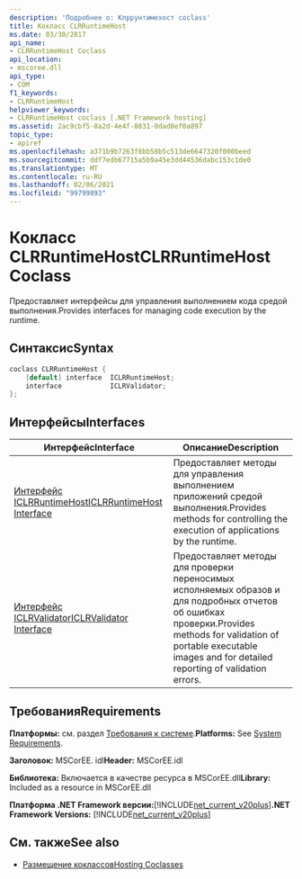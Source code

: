 ```yaml
---
description: 'Подробнее о: Клррунтимехост coclass'
title: Кокласс CLRRuntimeHost
ms.date: 03/30/2017
api_name:
- CLRRuntimeHost Coclass
api_location:
- mscoree.dll
api_type:
- COM
f1_keywords:
- CLRRuntimeHost
helpviewer_keywords:
- CLRRuntimeHost coclass [.NET Framework hosting]
ms.assetid: 2ac9cbf5-8a2d-4e4f-8831-0dad8ef0a897
topic_type:
- apiref
ms.openlocfilehash: a371b9b7263f8bb58b5c513de6647320f000beed
ms.sourcegitcommit: ddf7edb67715a5b9a45e3dd44536dabc153c1de0
ms.translationtype: MT
ms.contentlocale: ru-RU
ms.lasthandoff: 02/06/2021
ms.locfileid: "99799893"
---
```

# <a name="clrruntimehost-coclass"></a><span data-ttu-id="c0344-103">Кокласс CLRRuntimeHost</span><span class="sxs-lookup"><span data-stu-id="c0344-103">CLRRuntimeHost Coclass</span></span>

<span data-ttu-id="c0344-104">Предоставляет интерфейсы для управления выполнением кода средой выполнения.</span><span class="sxs-lookup"><span data-stu-id="c0344-104">Provides interfaces for managing code execution by the runtime.</span></span>  
  
## <a name="syntax"></a><span data-ttu-id="c0344-105">Синтаксис</span><span class="sxs-lookup"><span data-stu-id="c0344-105">Syntax</span></span>  
  
```cpp  
coclass CLRRuntimeHost {  
    [default] interface  ICLRRuntimeHost;  
    interface            ICLRValidator;  
};  
```  
  
## <a name="interfaces"></a><span data-ttu-id="c0344-106">Интерфейсы</span><span class="sxs-lookup"><span data-stu-id="c0344-106">Interfaces</span></span>  
  
|<span data-ttu-id="c0344-107">Интерфейс</span><span class="sxs-lookup"><span data-stu-id="c0344-107">Interface</span></span>|<span data-ttu-id="c0344-108">Описание</span><span class="sxs-lookup"><span data-stu-id="c0344-108">Description</span></span>|  
|---------------|-----------------|  
|[<span data-ttu-id="c0344-109">Интерфейс ICLRRuntimeHost</span><span class="sxs-lookup"><span data-stu-id="c0344-109">ICLRRuntimeHost Interface</span></span>](iclrruntimehost-interface.md)|<span data-ttu-id="c0344-110">Предоставляет методы для управления выполнением приложений средой выполнения.</span><span class="sxs-lookup"><span data-stu-id="c0344-110">Provides methods for controlling the execution of applications by the runtime.</span></span>|  
|[<span data-ttu-id="c0344-111">Интерфейс ICLRValidator</span><span class="sxs-lookup"><span data-stu-id="c0344-111">ICLRValidator Interface</span></span>](iclrvalidator-interface.md)|<span data-ttu-id="c0344-112">Предоставляет методы для проверки переносимых исполняемых образов и для подробных отчетов об ошибках проверки.</span><span class="sxs-lookup"><span data-stu-id="c0344-112">Provides methods for validation of portable executable images and for detailed reporting of validation errors.</span></span>|  
  
## <a name="requirements"></a><span data-ttu-id="c0344-113">Требования</span><span class="sxs-lookup"><span data-stu-id="c0344-113">Requirements</span></span>  

 <span data-ttu-id="c0344-114">**Платформы:** см. раздел [Требования к системе](../../get-started/system-requirements.md).</span><span class="sxs-lookup"><span data-stu-id="c0344-114">**Platforms:** See [System Requirements](../../get-started/system-requirements.md).</span></span>  
  
 <span data-ttu-id="c0344-115">**Заголовок:** MSCorEE. idl</span><span class="sxs-lookup"><span data-stu-id="c0344-115">**Header:** MSCorEE.idl</span></span>  
  
 <span data-ttu-id="c0344-116">**Библиотека:** Включается в качестве ресурса в MSCorEE.dll</span><span class="sxs-lookup"><span data-stu-id="c0344-116">**Library:** Included as a resource in MSCorEE.dll</span></span>  
  
 <span data-ttu-id="c0344-117">**Платформа .NET Framework версии:**[!INCLUDE[net_current_v20plus](../../../../includes/net-current-v20plus-md.md)]</span><span class="sxs-lookup"><span data-stu-id="c0344-117">**.NET Framework Versions:** [!INCLUDE[net_current_v20plus](../../../../includes/net-current-v20plus-md.md)]</span></span>  
  
## <a name="see-also"></a><span data-ttu-id="c0344-118">См. также</span><span class="sxs-lookup"><span data-stu-id="c0344-118">See also</span></span>

- [<span data-ttu-id="c0344-119">Размещение коклассов</span><span class="sxs-lookup"><span data-stu-id="c0344-119">Hosting Coclasses</span></span>](hosting-coclasses.md)
